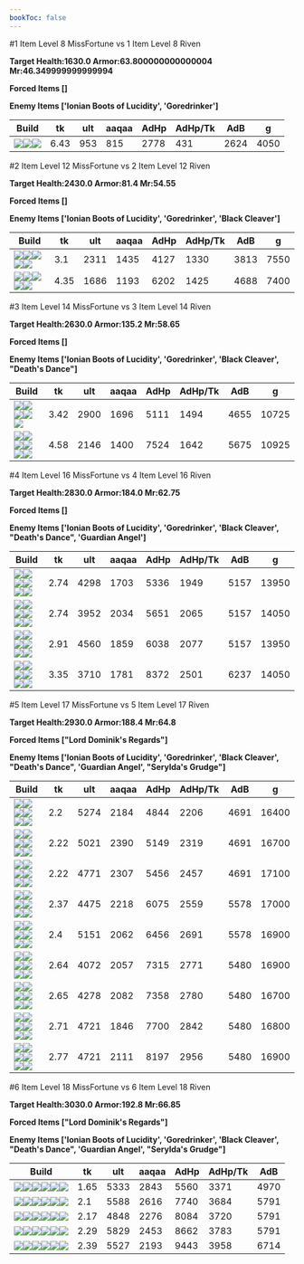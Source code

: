 ```yaml
---
bookToc: false
---
```


#1 Item Level 8 MissFortune vs 1 Item Level 8 Riven

**Target Health:1630.0 Armor:63.800000000000004 Mr:46.349999999999994**


**Forced Items []**


**Enemy Items ['Ionian Boots of Lucidity', 'Goredrinker']**




Build | tk | ult | aaqaa | AdHp | AdHp/Tk | AdB | g
-|-|-|-|-|-|-|-
![](/item/3153.png)![](/item/1001.png)![](/item/1055.png)|6.43|953|815|2778|431|2624|4050




























































#2 Item Level 12 MissFortune vs 2 Item Level 12 Riven

**Target Health:2430.0 Armor:81.4 Mr:54.55**


**Forced Items []**


**Enemy Items ['Ionian Boots of Lucidity', 'Goredrinker', 'Black Cleaver']**




Build | tk | ult | aaqaa | AdHp | AdHp/Tk | AdB | g
-|-|-|-|-|-|-|-
![](/item/3153.png)![](/item/3142.png)![](/item/1055.png)![](/item/1036.png)![](/item/1036.png)|3.1|2311|1435|4127|1330|3813|7550
![](/item/3153.png)![](/item/3026.png)![](/item/1001.png)![](/item/1055.png)![](/item/1036.png)|4.35|1686|1193|6202|1425|4688|7400




























































#3 Item Level 14 MissFortune vs 3 Item Level 14 Riven

**Target Health:2630.0 Armor:135.2 Mr:58.65**


**Forced Items []**


**Enemy Items ['Ionian Boots of Lucidity', 'Goredrinker', 'Black Cleaver', "Death's Dance"]**




Build | tk | ult | aaqaa | AdHp | AdHp/Tk | AdB | g
-|-|-|-|-|-|-|-
![](/item/3153.png)![](/item/3142.png)![](/item/3036.png)![](/item/1055.png)![](/item/1037.png)|3.42|2900|1696|5111|1494|4655|10725
![](/item/3153.png)![](/item/3026.png)![](/item/3036.png)![](/item/1001.png)![](/item/1055.png)![](/item/1037.png)|4.58|2146|1400|7524|1642|5675|10925




























































#4 Item Level 16 MissFortune vs 4 Item Level 16 Riven

**Target Health:2830.0 Armor:184.0 Mr:62.75**


**Forced Items []**


**Enemy Items ['Ionian Boots of Lucidity', 'Goredrinker', 'Black Cleaver', "Death's Dance", 'Guardian Angel']**




Build | tk | ult | aaqaa | AdHp | AdHp/Tk | AdB | g
-|-|-|-|-|-|-|-
![](/item/3033.png)![](/item/3091.png)![](/item/6676.png)![](/item/3142.png)![](/item/1038.png)![](/item/1036.png)|2.74|4298|1703|5336|1949|5157|13950
![](/item/3153.png)![](/item/3142.png)![](/item/3036.png)![](/item/3095.png)![](/item/1038.png)![](/item/1036.png)|2.74|3952|2034|5651|2065|5157|14050
![](/item/3036.png)![](/item/3072.png)![](/item/3095.png)![](/item/3142.png)![](/item/1038.png)![](/item/1036.png)|2.91|4560|1859|6038|2077|5157|13950
![](/item/3153.png)![](/item/3142.png)![](/item/3036.png)![](/item/3026.png)![](/item/1038.png)![](/item/1036.png)|3.35|3710|1781|8372|2501|6237|14050




























































#5 Item Level 17 MissFortune vs 5 Item Level 17 Riven

**Target Health:2930.0 Armor:188.4 Mr:64.8**


**Forced Items ["Lord Dominik's Regards"]**


**Enemy Items ['Ionian Boots of Lucidity', 'Goredrinker', 'Black Cleaver', "Death's Dance", 'Guardian Angel', "Serylda's Grudge"]**




Build | tk | ult | aaqaa | AdHp | AdHp/Tk | AdB | g
-|-|-|-|-|-|-|-
![](/item/3094.png)![](/item/3036.png)![](/item/3095.png)![](/item/6676.png)![](/item/3142.png)![](/item/1038.png)|2.2|5274|2184|4844|2206|4691|16400
![](/item/3153.png)![](/item/3142.png)![](/item/3036.png)![](/item/3095.png)![](/item/6696.png)![](/item/1038.png)|2.22|5021|2390|5149|2319|4691|16700
![](/item/3153.png)![](/item/3142.png)![](/item/3036.png)![](/item/3095.png)![](/item/3074.png)![](/item/1038.png)|2.22|4771|2307|5456|2457|4691|17100
![](/item/3153.png)![](/item/3142.png)![](/item/3036.png)![](/item/3095.png)![](/item/6333.png)![](/item/1038.png)|2.37|4475|2218|6075|2559|5578|17000
![](/item/3036.png)![](/item/3072.png)![](/item/3095.png)![](/item/3142.png)![](/item/6333.png)![](/item/1038.png)|2.4|5151|2062|6456|2691|5578|16900
![](/item/3153.png)![](/item/3142.png)![](/item/3036.png)![](/item/3026.png)![](/item/3091.png)![](/item/1038.png)|2.64|4072|2057|7315|2771|5480|16900
![](/item/3153.png)![](/item/3142.png)![](/item/3036.png)![](/item/3026.png)![](/item/3087.png)![](/item/1038.png)|2.65|4278|2082|7358|2780|5480|16700
![](/item/3026.png)![](/item/3036.png)![](/item/3072.png)![](/item/3091.png)![](/item/3142.png)![](/item/1038.png)|2.71|4721|1846|7700|2842|5480|16800
![](/item/3153.png)![](/item/3142.png)![](/item/3036.png)![](/item/3026.png)![](/item/3072.png)![](/item/1038.png)|2.77|4721|2111|8197|2956|5480|16900




























































#6 Item Level 18 MissFortune vs 6 Item Level 18 Riven

**Target Health:3030.0 Armor:192.8 Mr:66.85**


**Forced Items ["Lord Dominik's Regards"]**


**Enemy Items ['Ionian Boots of Lucidity', 'Goredrinker', 'Black Cleaver', "Death's Dance", 'Guardian Angel', "Serylda's Grudge"]**




Build | tk | ult | aaqaa | AdHp | AdHp/Tk | AdB
-|-|-|-|-|-|-
![](/item/3072.png)![](/item/3036.png)![](/item/3095.png)![](/item/6676.png)![](/item/6695.png)![](/item/6671.png)|1.65|5333|2843|5560|3371|4970
![](/item/3153.png)![](/item/3142.png)![](/item/3036.png)![](/item/3095.png)![](/item/3026.png)![](/item/6676.png)|2.1|5588|2616|7740|3684|5791
![](/item/3026.png)![](/item/3036.png)![](/item/3072.png)![](/item/3094.png)![](/item/3095.png)![](/item/3031.png)|2.17|4848|2276|8084|3720|5791
![](/item/3153.png)![](/item/3142.png)![](/item/3036.png)![](/item/3026.png)![](/item/3072.png)![](/item/6696.png)|2.29|5829|2453|8662|3783|5791
![](/item/3036.png)![](/item/3072.png)![](/item/3095.png)![](/item/3142.png)![](/item/6333.png)![](/item/3026.png)|2.39|5527|2193|9443|3958|6714




























































